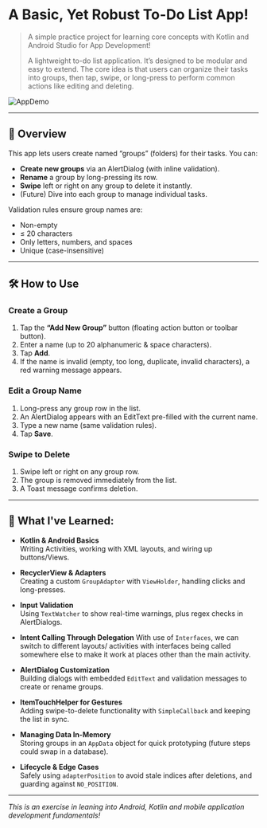 # A Basic, Yet Robust To-Do List App!

> A simple practice project for learning core concepts with Kotlin and Android Studio for App Development!
> 
> A lightweight to-do list application. It’s designed to be modular and easy to extend. The core idea is that users can organize their tasks into groups, then tap, swipe, or long-press to perform common actions like editing and deleting.

![AppDemo](https://github.com/user-attachments/assets/2590c1fd-e1b9-4364-9244-2d1ddad49424)

---

## 📘 Overview

This app lets users create named “groups” (folders) for their tasks. You can:
- **Create new groups** via an AlertDialog (with inline validation).
- **Rename** a group by long-pressing its row.
- **Swipe** left or right on any group to delete it instantly.
- (Future) Dive into each group to manage individual tasks.

Validation rules ensure group names are:
- Non-empty
- ≤ 20 characters
- Only letters, numbers, and spaces
- Unique (case-insensitive)

---

## 🛠️ How to Use

### Create a Group
1. Tap the **“Add New Group”** button (floating action button or toolbar button).  
2. Enter a name (up to 20 alphanumeric & space characters).  
3. Tap **Add**.  
4. If the name is invalid (empty, too long, duplicate, invalid characters), a red warning message appears.

### Edit a Group Name
1. Long-press any group row in the list.  
2. An AlertDialog appears with an EditText pre-filled with the current name.  
3. Type a new name (same validation rules).  
4. Tap **Save**.

### Swipe to Delete
1. Swipe left or right on any group row.  
2. The group is removed immediately from the list.  
3. A Toast message confirms deletion.  

---

## 🧠 What I've Learned:

- **Kotlin & Android Basics**  
  Writing Activities, working with XML layouts, and wiring up buttons/Views.

- **RecyclerView & Adapters**  
  Creating a custom `GroupAdapter` with `ViewHolder`, handling clicks and long-presses.

- **Input Validation**  
  Using `TextWatcher` to show real-time warnings, plus regex checks in AlertDialogs.

- **Intent Calling Through Delegation**
  With use of `Interfaces`, we can switch to different layouts/ activities with interfaces being called somewhere else to make it work at places other than the main activity.

- **AlertDialog Customization**  
  Building dialogs with embedded `EditText` and validation messages to create or rename groups.

- **ItemTouchHelper for Gestures**  
  Adding swipe-to-delete functionality with `SimpleCallback` and keeping the list in sync.

- **Managing Data In-Memory**  
  Storing groups in an `AppData` object for quick prototyping (future steps could swap in a database).

- **Lifecycle & Edge Cases**  
  Safely using `adapterPosition` to avoid stale indices after deletions, and guarding against `NO_POSITION`.
  
---


*This is an exercise in leaning into Android, Kotlin and mobile application development fundamentals!*  
